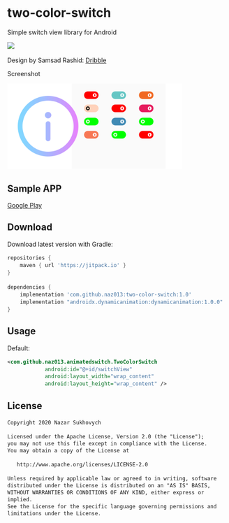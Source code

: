 # two-color-switch
Simple switch view library for Android

[![](https://jitpack.io/v/naz013/two-color-switch.svg)](https://jitpack.io/#naz013/two-color-switch)

Design by Samsad Rashid: [Dribble](https://dribbble.com/shots/6210176-DailyUI-015-On-Off-Switch)

Screenshot

<img src="https://github.com/naz013/two-color-switch/raw/master/res/banner.png" width="400" alt="Screenshot">

Sample APP
--------
[Google Play](https://play.google.com/store/apps/details?id=com.github.naz013.simpleswitch)

Download
--------
Download latest version with Gradle:
```groovy
repositories {
    maven { url 'https://jitpack.io' }
}

dependencies {
    implementation 'com.github.naz013:two-color-switch:1.0'
    implementation "androidx.dynamicanimation:dynamicanimation:1.0.0"
}
```

Usage
-----
Default:
```xml
<com.github.naz013.animatedswitch.TwoColorSwitch
            android:id="@+id/switchView"
            android:layout_width="wrap_content"
            android:layout_height="wrap_content" />
```

License
-------

    Copyright 2020 Nazar Sukhovych

    Licensed under the Apache License, Version 2.0 (the "License");
    you may not use this file except in compliance with the License.
    You may obtain a copy of the License at

       http://www.apache.org/licenses/LICENSE-2.0

    Unless required by applicable law or agreed to in writing, software
    distributed under the License is distributed on an "AS IS" BASIS,
    WITHOUT WARRANTIES OR CONDITIONS OF ANY KIND, either express or implied.
    See the License for the specific language governing permissions and
    limitations under the License.
